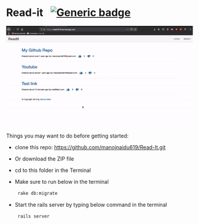 # Read-it &nbsp; [![Generic badge](https://img.shields.io/badge/Visit-Website-0aad5c.svg)](https://readit619.herokuapp.com/)


![](./readit.gif)

Things you may want to do before getting started:

* clone this repo: https://github.com/manojnaidu619/Read-It.git

* Or download the ZIP file

* cd to this folder in the Terminal

* Make sure to run below in the terminal
  ```sh
   rake db:migrate
  ```

* Start the rails server by typing below command in the terminal
  ```sh
   rails server
  ```
